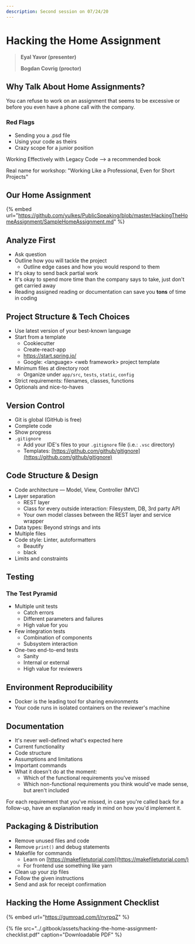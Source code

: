 ```yaml
---
description: Second session on 07/24/20
---
```


# Hacking the Home Assignment

> **Eyal Yavor \(presenter\)**
>
> **Bogdan Covrig \(proctor\)**

## Why Talk About Home Assignments?

You can refuse to work on an assignment that seems to be excessive or before you even have a phone call with the company.

### Red Flags

* Sending you a .psd file
* Using your code as theirs
* Crazy scope for a junior position

Working Effectively with Legacy Code --&gt; a recommended book

Real name for workshop: "Working Like a Professional, Even for Short Projects"

## Our Home Assignment

{% embed url="https://github.com/yulkes/PublicSpeaking/blob/master/HackingTheHomeAssignment/SampleHomeAssignment.md" %}

## Analyze First

* Ask question
* Outline how you will tackle the project
  * Outline edge cases and how you would respond to them
* It's okay to send back partial work
* It's okay to spend more time than the company says to take, just don't get carried away
* Reading assigned reading or documentation can save you **tons** of time in coding

## Project Structure & Tech Choices

* Use latest version of your best-known language
* Start from a template
  * Cookiecutter
  * Create-react-app
  * https://start.spring.io/
  * Google: &lt;language&gt; &lt;web framework&gt; project template
* Minimum files at directory root
  * Organize under `app/src`, `tests`, `static`, `config`
* Strict requirements: filenames, classes, functions
* Optionals and nice-to-haves

## Version Control

* Git is global \(GitHub is free\)
* Complete code
* Show progress
* `.gitignore`
  * Add your IDE's files to your `.gitignore` file \(i.e.: `.vsc` directory\)
  * Templates: [https://github.com/github/gitignore](https://github.com/github/gitignore)

## Code Structure & Design

* Code architecture — Model, View, Controller \(MVC\)
* Layer separation
  * REST layer
  * Class for every outside interaction: Filesystem, DB, 3rd party API
  * Your own model classes between the REST layer and service wrapper
* Data types: Beyond strings and ints
* Multiple files
* Code style: Linter, autoformatters
  * Beautify
  * black
* Limits and constraints

## Testing

### The Test Pyramid

* Multiple unit tests
  * Catch errors
  * Different parameters and failures
  * High value for you
* Few integration tests
  * Combination of components
  * Subsystem interaction
* One-two end-to-end tests
  * Sanity
  * Internal or external
  * High value for reviewers

## Environment Reproducibility

* Docker is the leading tool for sharing environments
* Your code runs in isolated containers on the reviewer's machine

## Documentation

* It's never well-defined what's expected here
* Current functionality
* Code structure
* Assumptions and limitations
* Important commands
* What it doesn't do at the moment:
  * Which of the functional requirements you've missed
  * Which non-functional requirements you think would've made sense, but aren't included

For each requirement that you've missed, in case you're called back for a follow-up, have an explanation ready in mind on how you'd implement it.

## Packaging & Distribution

* Remove unused files and code
* Remove `print()` and debug statements
* Makefile for commands
  * Learn on [https://makefiletutorial.com](https://makefiletutorial.com/)
  * For frontend use something like yarn
* Clean up your zip files
* Follow the given instructions
* Send and ask for receipt confirmation

## Hacking the Home Assignment Checklist

{% embed url="https://gumroad.com/l/nyrpqZ" %}

{% file src="../.gitbook/assets/hacking-the-home-assignment-checklist.pdf" caption="Downloadable PDF" %}



